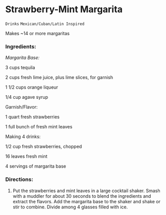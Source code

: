 # Strawberry-Mint Margarita

`Drinks` `Mexican/Cuban/Latin Inspired`

Makes ~14 or more margaritas 

### **Ingredients:**

_Margarita Base:_

3 cups tequila

2 cups fresh lime juice, plus lime slices, for garnish

1 1/2 cups orange liqueur 

1/4 cup agave syrup 

Garnish/Flavor:

1 quart fresh strawberries 

1 full bunch of fresh mint leaves

Making 4 drinks:

1/2 cup fresh strawberries, chopped

16 leaves fresh mint 

4 servings of margarita base

### **Directions:**

1. Put the strawberries and mint leaves in a large cocktail shaker. Smash with a muddler for about 30 seconds to blend the ingredients and extract the flavors. Add the margarita base to the shaker and shake or stir to combine. Divide among 4 glasses filled with ice.
